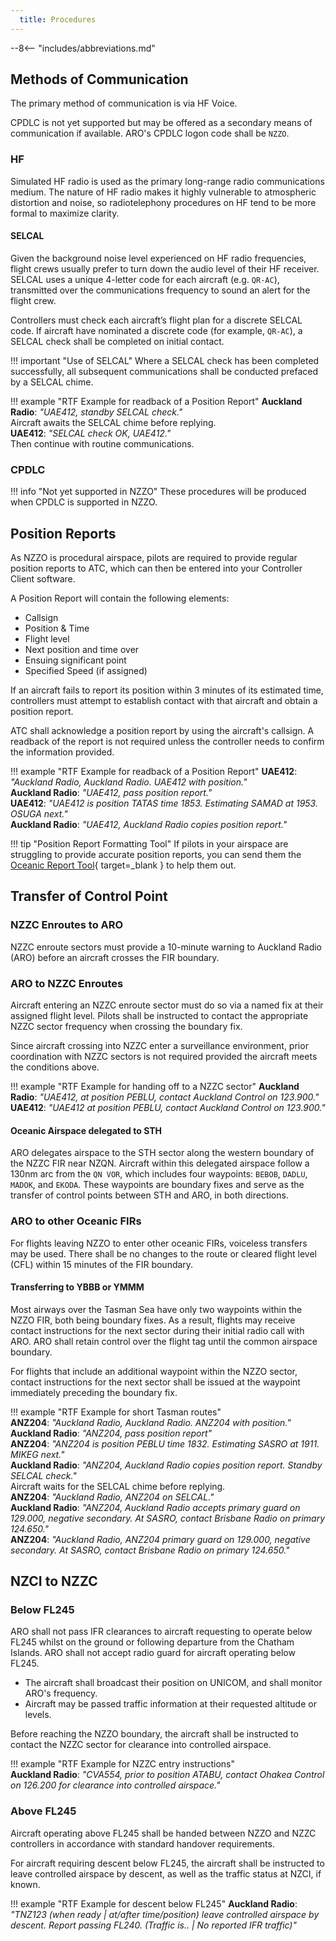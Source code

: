 ```yaml
---
  title: Procedures
---
```


--8<-- "includes/abbreviations.md"

## Methods of Communication

The primary method of communication is via HF Voice.

CPDLC is not yet supported but may be offered as a secondary means of communication if available. ARO's CPDLC logon code shall be `NZZO`.

### HF

Simulated HF radio is used as the primary long-range radio communications medium. The nature of HF radio makes it highly vulnerable to atmospheric distortion and noise, so radiotelephony procedures on HF tend to be more formal to maximize clarity.

#### SELCAL

Given the background noise level experienced on HF radio frequencies, flight crews usually prefer to turn down the audio level of their HF receiver. SELCAL uses a unique 4-letter code for each aircraft (e.g. `QR-AC`), transmitted over the communications frequency to sound an alert for the flight crew.

Controllers must check each aircraft’s flight plan for a discrete SELCAL code. If aircraft have nominated a discrete code (for example, `QR-AC`), a SELCAL check shall be completed on initial contact.

!!! important "Use of SELCAL"
    Where a SELCAL check has been completed successfully, all subsequent communications shall be conducted prefaced by a SELCAL chime.

!!! example "RTF Example for readback of a Position Report"
    **Auckland Radio**: *"UAE412, standby SELCAL check."*  
    Aircraft awaits the SELCAL chime before replying.  
    **UAE412**: *"SELCAL check OK, UAE412."*    
    Then continue with routine communications.

### CPDLC

!!! info "Not yet supported in NZZO"
    These procedures will be produced when CPDLC is supported in NZZO.


## Position Reports

As NZZO is procedural airspace, pilots are required to provide regular position reports to ATC, which can then be entered into your Controller Client software.

A Position Report will contain the following elements:

- Callsign
- Position & Time
- Flight level
- Next position and time over
- Ensuing significant point
- Specified Speed (if assigned)

If an aircraft fails to report its position within 3 minutes of its estimated time, controllers must attempt to establish contact with that aircraft and obtain a position report.

ATC shall acknowledge a position report by using the aircraft's callsign. A readback of the report is not required unless the controller needs to confirm the information provided.

!!! example "RTF Example for readback of a Position Report"
    **UAE412**: *"Auckland Radio, Auckland Radio. UAE412 with position."*  
    **Auckland Radio**: *"UAE412, pass position report."*    
    **UAE412**: *"UAE412 is position TATAS time 1853. Estimating SAMAD at 1953. OSUGA next."*  
    **Auckland Radio**: *"UAE412, Auckland Radio copies position report."*  

!!! tip "Position Report Formatting Tool"
    If pilots in your airspace are struggling to provide accurate position reports, you can send them the [Oceanic Report Tool](https://www.vatnz.net/pilots/oceanic-report-tool/){ target=_blank } to help them out.

## Transfer of Control Point

### NZZC Enroutes to ARO

NZZC enroute sectors must provide a 10-minute warning to Auckland Radio (ARO) before an aircraft crosses the FIR boundary.

### ARO to NZZC Enroutes

Aircraft entering an NZZC enroute sector must do so via a named fix at their assigned flight level. Pilots shall be instructed to contact the appropriate NZZC sector frequency when crossing the boundary fix.

Since aircraft crossing into NZZC enter a surveillance environment, prior coordination with NZZC sectors is not required provided the aircraft meets the conditions above.

!!! example "RTF Example for handing off to a NZZC sector"
    **Auckland Radio**: *"UAE412, at position PEBLU, contact Auckland Control on 123.900."*    
    **UAE412**: *"UAE412 at position PEBLU, contact Auckland Control on 123.900."*

#### Oceanic Airspace delegated to STH

ARO delegates airspace to the STH sector along the western boundary of the NZZC FIR near NZQN. Aircraft within this delegated airspace follow a 130nm arc from the `QN VOR`, which includes four waypoints: `BEBOB`, `DADLU`, `MADOK`, and `EKODA`. These waypoints are boundary fixes and serve as the transfer of control points between STH and ARO, in both directions.

### ARO to other Oceanic FIRs

For flights leaving NZZO to enter other oceanic FIRs, voiceless transfers may be used. There shall be no changes to the route or cleared flight level (CFL) within 15 minutes of the FIR boundary.

#### Transferring to YBBB or YMMM

Most airways over the Tasman Sea have only two waypoints within the NZZO FIR, both being boundary fixes. As a result, flights may receive contact instructions for the next sector during their initial radio call with ARO. ARO shall retain control over the flight tag until the common airspace boundary.

For flights that include an additional waypoint within the NZZO sector, contact instructions for the next sector shall be issued at the waypoint immediately preceding the boundary fix.

!!! example "RTF Example for short Tasman routes"   
    **ANZ204**: *"Auckland Radio, Auckland Radio. ANZ204 with position."*  
    **Auckland Radio**: *"ANZ204, pass position report"*      
    **ANZ204**: *"ANZ204 is position PEBLU time 1832. Estimating SASRO at 1911. MIKEG next."*  
    **Auckland Radio**: *"ANZ204, Auckland Radio copies position report. Standby SELCAL check."*    
    Aircraft waits for the SELCAL chime before replying. <br />
    **ANZ204**: *"Auckland Radio, ANZ204 on SELCAL."*  
    **Auckland Radio**: *"ANZ204, Auckland Radio accepts primary guard on 129.000, negative secondary. At SASRO, contact Brisbane Radio on primary 124.650."*  
    **ANZ204**: *"Auckland Radio, ANZ204 primary guard on 129.000, negative secondary. At SASRO, contact Brisbane Radio on primary 124.650."*  

## NZCI to NZZC

### Below FL245

ARO shall not pass IFR clearances to aircraft requesting to operate below FL245 whilst on the ground or following departure from the Chatham Islands. ARO shall not accept radio guard for aircraft operating below FL245.

- The aircraft shall broadcast their position on UNICOM, and shall monitor ARO's frequency.
- Aircraft may be passed traffic information at their requested altitude or levels.

Before reaching the NZZO boundary, the aircraft shall be instructed to contact the NZZC sector for clearance into controlled airspace.

!!! example "RTF Example for NZZC entry instructions"   
    **Auckland Radio**: *"CVA554, prior to position ATABU, contact Ohakea Control on 126.200 for clearance into controlled airspace."* 

### Above FL245

Aircraft operating above FL245 shall be handed between NZZO and NZZC controllers in accordance with standard handover requirements. 

For aircraft requiring descent below FL245, the aircraft shall be instructed to leave controlled airspace by descent, as well as the traffic status at NZCI, if known.

!!! example "RTF Example for descent below FL245"
    **Auckland Radio**: *"TNZ123 (when ready | at/after time/position) leave controlled airspace by descent. Report passing FL240. (Traffic is.. | No reported IFR traffic)"*